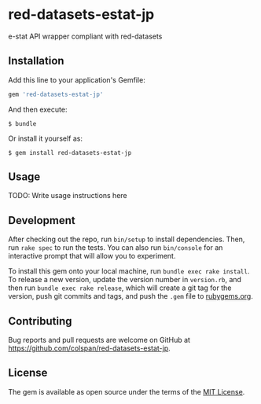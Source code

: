 # red-datasets-estat-jp
e-stat API wrapper compliant with red-datasets

## Installation

Add this line to your application's Gemfile:

```ruby
gem 'red-datasets-estat-jp'
```

And then execute:

    $ bundle

Or install it yourself as:

    $ gem install red-datasets-estat-jp

## Usage

TODO: Write usage instructions here

## Development

After checking out the repo, run `bin/setup` to install dependencies. Then, run `rake spec` to run the tests. You can also run `bin/console` for an interactive prompt that will allow you to experiment.

To install this gem onto your local machine, run `bundle exec rake install`. To release a new version, update the version number in `version.rb`, and then run `bundle exec rake release`, which will create a git tag for the version, push git commits and tags, and push the `.gem` file to [rubygems.org](https://rubygems.org).

## Contributing

Bug reports and pull requests are welcome on GitHub at https://github.com/colspan/red-datasets-estat-jp.

## License

The gem is available as open source under the terms of the [MIT License](https://opensource.org/licenses/MIT).
